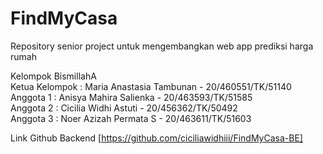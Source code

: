 # FindMyCasa

Repository senior project untuk mengembangkan web app prediksi harga rumah

Kelompok BismillahA <br>
Ketua Kelompok : Maria Anastasia Tambunan - 20/460551/TK/51140 <br>
Anggota 1 : Anisya Mahira Salienka - 20/463593/TK/51585 <br>
Anggota 2 : Cicilia Widhi Astuti - 20/456362/TK/50492 <br>
Anggota 3 : Noer Azizah Permata S - 20/463611/TK/51603

Link Github Backend 
[https://github.com/ciciliawidhiii/FindMyCasa-BE]
